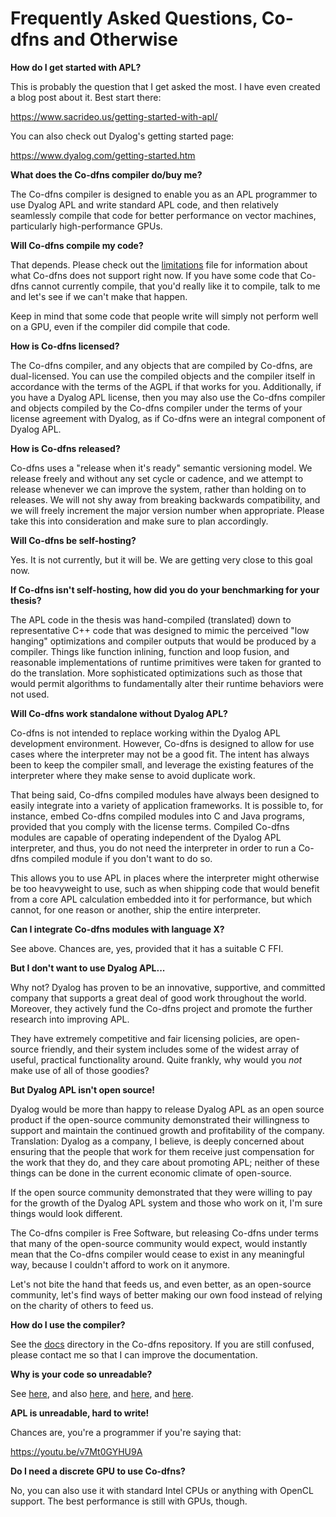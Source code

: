 # Frequently Asked Questions, Co-dfns and Otherwise

**How do I get started with APL?**

This is probably the question that I get asked the most. I have even created a blog post about it. Best start there:

https://www.sacrideo.us/getting-started-with-apl/

You can also check out Dyalog's getting started page:

https://www.dyalog.com/getting-started.htm

**What does the Co-dfns compiler do/buy me?**

The Co-dfns compiler is designed to enable you as an APL programmer to use Dyalog APL and write standard APL code, and then relatively seamlessly compile that code for better performance on vector machines, particularly high-performance GPUs. 

**Will Co-dfns compile my code?**

That depends. Please check out the [limitations](https://github.com/Co-dfns/Co-dfns/blob/master/docs/MANUAL.md#known-limitations) file for information about what Co-dfns does not support right now. If you have some code that Co-dfns cannot currently compile, that you'd really like it to compile, talk to me and let's see if we can't make that happen. 

Keep in mind that some code that people write will simply not perform well on a GPU, even if the compiler did compile that code.

**How is Co-dfns licensed?**

The Co-dfns compiler, and any objects that are compiled by Co-dfns, are dual-licensed. You can use the compiled objects and the compiler itself in accordance with the terms of the AGPL if that works for you. Additionally, if you have a Dyalog APL license, then you may also use the Co-dfns compiler and objects compiled by the Co-dfns compiler under the terms of your license agreement with Dyalog, as if Co-dfns were an integral component of Dyalog APL.

**How is Co-dfns released?**

Co-dfns uses a "release when it's ready" semantic versioning model. We release freely and without any set cycle or cadence, and we attempt to release whenever we can improve the system, rather than holding on to releases. We will not shy away from breaking backwards compatibility, and we will freely increment the major version number when appropriate. Please take this into consideration and make sure to plan accordingly. 

**Will Co-dfns be self-hosting?**

Yes. It is not currently, but it will be. We are getting very close to this goal now.

**If Co-dfns isn't self-hosting, how did you do your benchmarking for your thesis?**

The APL code in the thesis was hand-compiled (translated) down to representative C++ code that was designed to mimic the perceived "low hanging" optimizations and compiler outputs that would be produced by a compiler. Things like function inlining, function and loop fusion, and reasonable implementations of runtime primitives were taken for granted to do the translation. More sophisticated optimizations such as those that would permit algorithms to fundamentally alter their runtime behaviors were not used. 

**Will Co-dfns work standalone without Dyalog APL?**

Co-dfns is not intended to replace working within the Dyalog APL development environment. However, Co-dfns is designed to allow for use cases where the interpreter may not be a good fit. The intent has always been to keep the compiler small, and leverage the existing features of the interpreter where they make sense to avoid duplicate work. 

That being said, Co-dfns compiled modules have always been designed to easily integrate into a variety of application frameworks. It is possible to, for instance, embed Co-dfns compiled modules into C and Java programs, provided that you comply with the license terms. Compiled Co-dfns modules are capable of operating independent of the Dyalog APL interpreter, and thus, you do not need the interpreter in order to run a Co-dfns compiled module if you don't want to do so. 

This allows you to use APL in places where the interpreter might otherwise be too heavyweight to use, such as when shipping code that would benefit from a core APL calculation embedded into it for performance, but which cannot, for one reason or another, ship the entire interpreter. 

**Can I integrate Co-dfns modules with language X?**

See above. Chances are, yes, provided that it has a suitable C FFI. 

**But I don't want to use Dyalog APL...**

Why not? Dyalog has proven to be an innovative, supportive, and committed company that supports a great deal of good work throughout the world. Moreover, they actively fund the Co-dfns project and promote the further research into improving APL. 

They have extremely competitive and fair licensing policies, are open-source friendly, and their system includes some of the widest array of useful, practical functionality around. Quite frankly, why would you *not* make use of all of those goodies? 

**But Dyalog APL isn't open source!**

Dyalog would be more than happy to release Dyalog APL as an open source product if the open-source community demonstrated their willingness to support and maintain the continued growth and profitability of the company. Translation: Dyalog as a company, I believe, is deeply concerned about ensuring that the people that work for them receive just compensation for the work that they do, and they care about promoting APL; neither of these things can be done in the current economic climate of open-source. 

If the open source community demonstrated that they were willing to pay for the growth of the Dyalog APL system and those who work on it, I'm sure things would look different. 

The Co-dfns compiler is Free Software, but releasing Co-dfns under terms that many of the open-source community would expect, would instantly mean that the Co-dfns compiler would cease to exist in any meaningful way, because I couldn't afford to work on it anymore. 

Let's not bite the hand that feeds us, and even better, as an open-source community, let's find ways of better making our own food instead of relying on the charity of others to feed us. 

**How do I use the compiler?**

See the [docs](../docs) directory in the Co-dfns repository. If you are still confused, please contact me so that I can improve the documentation.

**Why is your code so unreadable?**

See [here](https://www.youtube.com/watch?v=gcUWTa16Jc0&feature=youtu.be), and also [here](https://news.ycombinator.com/item?id=13638086), and [here](https://news.ycombinator.com/item?id=13797797), and [here](https://news.ycombinator.com/item?id=13565743). 

**APL is unreadable, hard to write!**

Chances are, you're a programmer if you're saying that:

https://youtu.be/v7Mt0GYHU9A

**Do I need a discrete GPU to use Co-dfns?**

No, you can also use it with standard Intel CPUs or anything with OpenCL support. The best performance is still with GPUs, though.
